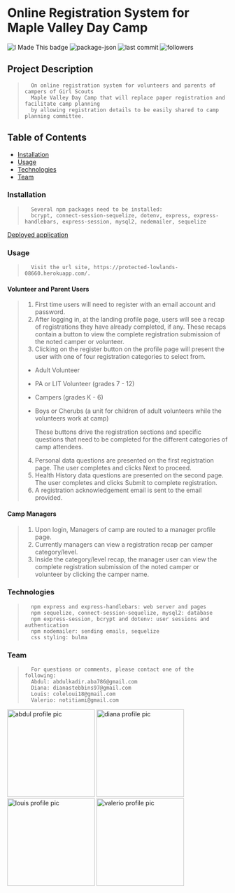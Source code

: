 # Online Registration System for Maple Valley Day Camp
    
<img src="https://img.shields.io/badge/Look-I made this!-purple" alt="I Made This badge"></img>
<img src="https://img.shields.io/github/package-json/v/coleloui/MapleValley" alt="package-json">
<img src="https://img.shields.io/github/last-commit/coleloui/MapleValley" alt="last commit">
<img src="https://img.shields.io/github/followers/coleloui/MapleValley" alt="followers">

## Project Description
>       
>       On online registration system for volunteers and parents of campers of Girl Scouts  
>       Maple Valley Day Camp that will replace paper registration and facilitate camp planning  
>       by allowing registration details to be easily shared to camp planning committee.
>       

## Table of Contents
* [Installation](#installation)
* [Usage](#usage)
* [Technologies](#technologies)
* [Team](#team)

### Installation
>       
>       Several npm packages need to be installed: 
>       bcrypt, connect-session-sequelize, dotenv, express, express-handlebars, express-session, mysql2, nodemailer, sequelize
>       
[Deployed application](https://protected-lowlands-08660.herokuapp.com/)

### Usage
>       
>       Visit the url site, https://protected-lowlands-08660.herokuapp.com/. 
>       

#### Volunteer and Parent Users
>       
> 1.    First time users will need to register with an email account and password.
> 2.    After logging in, at the landing profile page, users will see a recap of registrations they have already completed, if any.
>   These recaps contain a button to view the complete registration submission of the noted camper or volunteer.
> 3.    Clicking on the register button on the profile page will present the user with one of four registration categories to select from. 
>   *   Adult Volunteer
>   *   PA or LIT Volunteer (grades 7 - 12)
>   *   Campers (grades K - 6)
>   *   Boys or Cherubs (a unit for children of adult volunteers while the volunteers work at camp)
>
>       These buttons drive the registration sections and specific questions that need to be completed for the different categories of camp attendees.
> 
> 4.    Personal data questions are presented on the first registration page. The user completes and clicks Next to proceed.
> 5.    Health History data questions are presented on the second page. The user completes and clicks Submit to complete registration.
> 6.    A registration acknowledgement email is sent to the email provided.
>       

#### Camp Managers
>       
> 1.    Upon login, Managers of camp are routed to a manager profile page.
> 2.    Currently managers can view a registration recap per camper category/level.
> 3.    Inside the category/level recap, the manager user can view the complete registration submission of the noted camper or volunteer by clicking the camper name.
>       

### Technologies
>       
>       npm express and express-handlebars: web server and pages
>       npm sequelize, connect-session-sequelize, mysql2: database
>       npm express-session, bcrypt and dotenv: user sessions and authentication
>       npm nodemailer: sending emails, sequelize
>       css styling: bulma
>       

### Team
>       
>       For questions or comments, please contact one of the following:
>       Abdul: abdulkadir.aba786@gmail.com
>       Diana: dianastebbins97@gmail.com
>       Louis: coleloui18@gmail.com
>       Valerio: notitiami@gmail.com
>       

<img src="https://avatars3.githubusercontent.com/u/54616681?s=400" alt="abdul profile pic" width="200px" height="200px">
<img src="https://avatars2.githubusercontent.com/u/60168608?v=4" alt="diana profile pic" width="200px" height="200px">
<img src="https://avatars3.githubusercontent.com/u/16417094?s=400" alt="louis profile pic" width="200px" height="200px">
<img src="https://avatars2.githubusercontent.com/u/60993964?s=400" alt="valerio profile pic" width="200px" height="200px">


